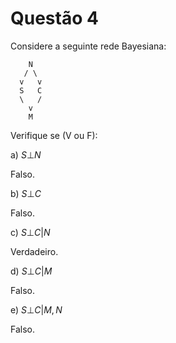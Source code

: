 # Questão 4

Considere a seguinte rede Bayesiana:

```
    N
   / \
  v   v
  S   C
  \   /
    v
    M
```

Verifique se (V ou F):

a) $S \bot N$ 

Falso.

b) $S \bot C$

Falso.

c) $S \bot C | N$

Verdadeiro.

d) $S \bot C | M$

Falso.

e) $S \bot C | M,N$

Falso.